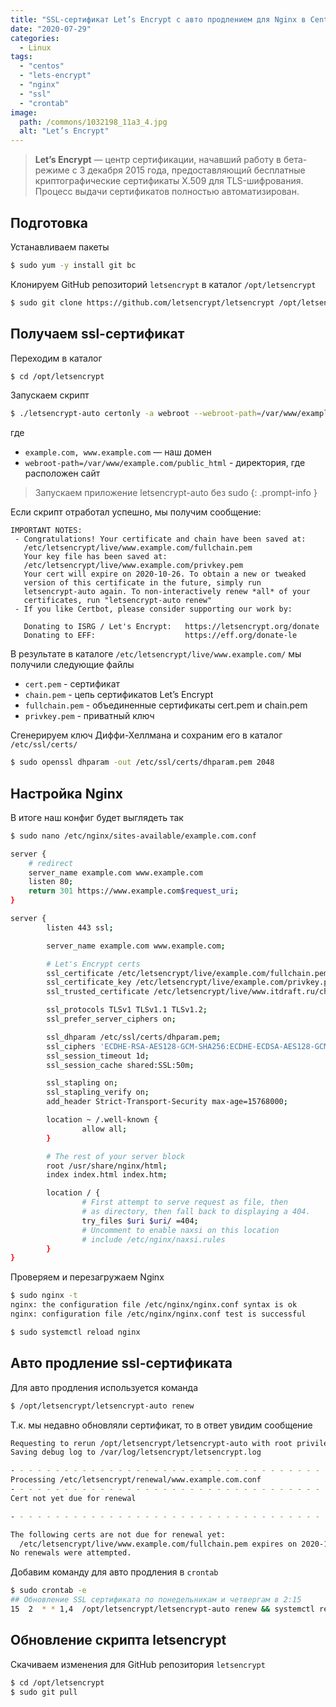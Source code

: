 ```yaml
---
title: "SSL-сертификат Let’s Encrypt с авто продлением для Nginx в Centos"
date: "2020-07-29"
categories: 
  - Linux
tags: 
  - "centos"
  - "lets-encrypt"
  - "nginx"
  - "ssl"
  - "crontab"
image:
  path: /commons/1032198_11a3_4.jpg
  alt: "Let’s Encrypt"
---
```


> **Let’s Encrypt** — центр сертификации, начавший работу в бета-режиме с 3 декабря 2015 года, предоставляющий бесплатные криптографические сертификаты X.509 для TLS-шифрования. Процесс выдачи сертификатов полностью автоматизирован.

## Подготовка

Устанавливаем пакеты

```sh
$ sudo yum -y install git bc
```

Клонируем GitHub репозиторий `letsencrypt` в каталог `/opt/letsencrypt`

```sh
$ sudo git clone https://github.com/letsencrypt/letsencrypt /opt/letsencrypt
```

## Получаем ssl-сертификат

Переходим в каталог

```sh
$ cd /opt/letsencrypt
```

Запускаем скрипт

```sh
$ ./letsencrypt-auto certonly -a webroot --webroot-path=/var/www/example.com/public_html -d example.com -d www.example.com
```

где

- `example.com, www.example.com` — наш домен
- `webroot-path=/var/www/example.com/public_html` - директория, где расположен сайт

> Запускаем приложение letsencrypt-auto без sudo
{: .prompt-info }

Если скрипт отработал успешно, мы получим сообщение:

```
IMPORTANT NOTES:
 - Congratulations! Your certificate and chain have been saved at:
   /etc/letsencrypt/live/www.example.com/fullchain.pem
   Your key file has been saved at:
   /etc/letsencrypt/live/www.example.com/privkey.pem
   Your cert will expire on 2020-10-26. To obtain a new or tweaked
   version of this certificate in the future, simply run
   letsencrypt-auto again. To non-interactively renew *all* of your
   certificates, run "letsencrypt-auto renew"
 - If you like Certbot, please consider supporting our work by:

   Donating to ISRG / Let's Encrypt:   https://letsencrypt.org/donate
   Donating to EFF:                    https://eff.org/donate-le
```

В результате в каталоге `/etc/letsencrypt/live/www.example.com/` мы получили следующие файлы

- `cert.pem` - сертификат
- `chain.pem` - цепь сертификатов Let’s Encrypt
- `fullchain.pem` - объединенные сертификаты cert.pem и chain.pem
- `privkey.pem` - приватный ключ

Сгенерируем ключ Диффи-Хеллмана и сохраним его в каталог `/etc/ssl/certs/`

```sh
$ sudo openssl dhparam -out /etc/ssl/certs/dhparam.pem 2048
```

## Настройка Nginx

В итоге наш конфиг будет выглядеть так

```sh
$ sudo nano /etc/nginx/sites-available/example.com.conf

server {
    # redirect
    server_name example.com www.example.com
    listen 80;
    return 301 https://www.example.com$request_uri;
}

server {
        listen 443 ssl;

        server_name example.com www.example.com;

        # Let's Encrypt certs
        ssl_certificate /etc/letsencrypt/live/example.com/fullchain.pem; 
        ssl_certificate_key /etc/letsencrypt/live/example.com/privkey.pem;
		ssl_trusted_certificate /etc/letsencrypt/live/www.itdraft.ru/chain.pem;

        ssl_protocols TLSv1 TLSv1.1 TLSv1.2;
        ssl_prefer_server_ciphers on;

        ssl_dhparam /etc/ssl/certs/dhparam.pem;
        ssl_ciphers 'ECDHE-RSA-AES128-GCM-SHA256:ECDHE-ECDSA-AES128-GCM-SHA256:ECDHE-RSA-AES256-GCM-SHA384:ECDHE-ECDSA-AES256-GCM-SHA384:DHE-RSA-AES128-GCM-SHA256:DHE-DSS-AES128-GCM-SHA256:kEDH+AESGCM:ECDHE-RSA-AES128-SHA256:ECDHE-ECDSA-AES128-SHA256:ECDHE-RSA-AES128-SHA:ECDHE-ECDSA-AES128-SHA:ECDHE-RSA-AES256-SHA384:ECDHE-ECDSA-AES256-SHA384:ECDHE-RSA-AES256-SHA:ECDHE-ECDSA-AES256-SHA:DHE-RSA-AES128-SHA256:DHE-RSA-AES128-SHA:DHE-DSS-AES128-SHA256:DHE-RSA-AES256-SHA256:DHE-DSS-AES256-SHA:DHE-RSA-AES256-SHA:AES128-GCM-SHA256:AES256-GCM-SHA384:AES128-SHA256:AES256-SHA256:AES128-SHA:AES256-SHA:AES:CAMELLIA:DES-CBC3-SHA:!aNULL:!eNULL:!EXPORT:!DES:!RC4:!MD5:!PSK:!aECDH:!EDH-DSS-DES-CBC3-SHA:!EDH-RSA-DES-CBC3-SHA:!KRB5-DES-CBC3-SHA';
        ssl_session_timeout 1d;
        ssl_session_cache shared:SSL:50m;

        ssl_stapling on;
        ssl_stapling_verify on;
        add_header Strict-Transport-Security max-age=15768000;

        location ~ /.well-known {
                allow all;
        }

        # The rest of your server block
        root /usr/share/nginx/html;
        index index.html index.htm;

        location / {
                # First attempt to serve request as file, then
                # as directory, then fall back to displaying a 404.
                try_files $uri $uri/ =404;
                # Uncomment to enable naxsi on this location
                # include /etc/nginx/naxsi.rules
        }
}
```

Проверяем и перезагружаем Nginx

```sh
$ sudo nginx -t
nginx: the configuration file /etc/nginx/nginx.conf syntax is ok
nginx: configuration file /etc/nginx/nginx.conf test is successful

$ sudo systemctl reload nginx
```

## Авто продление ssl-сертификата

Для авто продления используется команда

```sh
$ /opt/letsencrypt/letsencrypt-auto renew
```

Т.к. мы недавно обновляли сертификат, то в ответ увидим сообщение

```sh
Requesting to rerun /opt/letsencrypt/letsencrypt-auto with root privileges...
Saving debug log to /var/log/letsencrypt/letsencrypt.log

- - - - - - - - - - - - - - - - - - - - - - - - - - - - - - - - - - - - - - - -
Processing /etc/letsencrypt/renewal/www.example.com.conf
- - - - - - - - - - - - - - - - - - - - - - - - - - - - - - - - - - - - - - - -
Cert not yet due for renewal

- - - - - - - - - - - - - - - - - - - - - - - - - - - - - - - - - - - - - - - -

The following certs are not due for renewal yet:
  /etc/letsencrypt/live/www.example.com/fullchain.pem expires on 2020-10-26 (skipped)
No renewals were attempted.
```

Добавим команду для авто продления в `crontab`

```sh
$ sudo crontab -e
## Обновление SSL сертификата по понедельникам и четвергам в 2:15
15  2  * * 1,4  /opt/letsencrypt/letsencrypt-auto renew && systemctl restart nginx
```

## Обновление скрипта letsencrypt

Скачиваем изменения для GitHub репозитория `letsencrypt`

```sh
$ cd /opt/letsencrypt
$ sudo git pull
```
